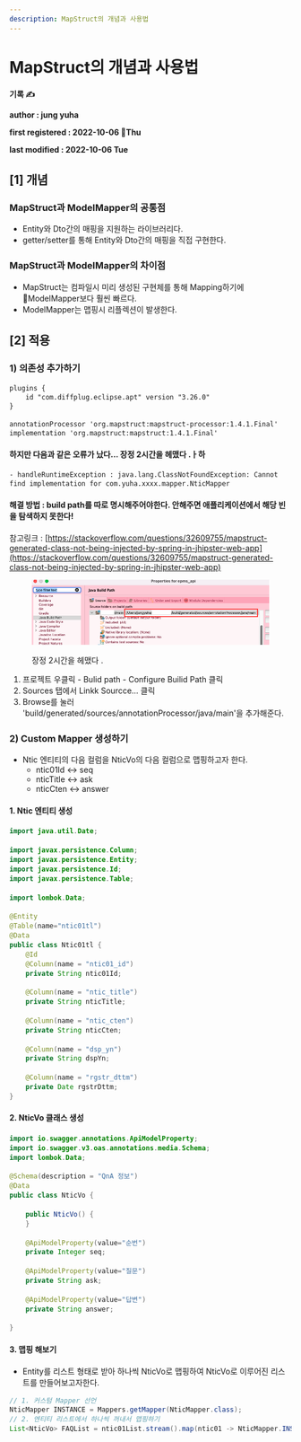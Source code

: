 ```yaml
---
description: MapStruct의 개념과 사용법
---
```


# MapStruct의 개념과 사용법

**기록 ✍️**

**author : jung yuha**

**first registered : 2022-10-06 Thu**

**last modified : 2022-10-06 Tue**

## \[1] 개념

### MapStruct과 ModelMapper의 공통점

* &#x20;Entity와 Dto간의 매핑을 지원하는 라이브러리다.
* getter/setter를 통해 Entity와 Dto간의 매핑을 직접 구현한다.

### MapStruct과 ModelMapper의 차이점

* MapStruct는 컴파일시 미리 생성된 구현체를 통해 Mapping하기에 ModelMapper보다 훨씬 빠르다.
* ModelMapper는 맵핑시 리플렉션이 발생한다.

## \[2] 적용

### 1) 의존성 추가하기

```properties
plugins {
    id "com.diffplug.eclipse.apt" version "3.26.0"
}

annotationProcessor 'org.mapstruct:mapstruct-processor:1.4.1.Final'
implementation 'org.mapstruct:mapstruct:1.4.1.Final'
```

#### 하지만 다음과 같은 오류가 났다... 장정 2시간을 헤맸다 .ㅏ하

```
- handleRuntimeException : java.lang.ClassNotFoundException: Cannot find implementation for com.yuha.xxxx.mapper.NticMapper
```

#### 해결 방법 : build path를 따로 명시해주어야한다. 안해주면 애플리케이션에서 해당 빈을 탐색하지 못한다!

참고링크 : [https://stackoverflow.com/questions/32609755/mapstruct-generated-class-not-being-injected-by-spring-in-jhipster-web-app](https://stackoverflow.com/questions/32609755/mapstruct-generated-class-not-being-injected-by-spring-in-jhipster-web-app)

<figure><img src="../../.gitbook/assets/image (1) (1) (5).png" alt=""><figcaption><p> 장정 2시간을 헤맸다 .</p></figcaption></figure>

1. 프로젝트 우클릭 - Bulid path - Configure Builid Path 클릭
2. Sources 탭에서 Linkk Sourcce... 클릭
3. Browse를 눌러 'build/generated/sources/annotationProcessor/java/main'을 추가해준다.

### 2) Custom Mapper 생성하기

* Ntic 엔티티의 다음 컬럼을 NticVo의 다음 컬럼으로 맵핑하고자 한다.
  * ntic01Id <-> seq
  * nticTitle <-> ask
  * nticCten <-> answer

#### 1. Ntic 엔티티 생성

```java
import java.util.Date;

import javax.persistence.Column;
import javax.persistence.Entity;
import javax.persistence.Id;
import javax.persistence.Table;

import lombok.Data;

@Entity
@Table(name="ntic01tl")
@Data
public class Ntic01tl {
    @Id 
    @Column(name = "ntic01_id")		
    private String ntic01Id;
    
    @Column(name = "ntic_title")		
    private String nticTitle;

    @Column(name = "ntic_cten")		
    private String nticCten;
    
    @Column(name = "dsp_yn")		
    private String dspYn;
    
    @Column(name = "rgstr_dttm")		
    private Date rgstrDttm;
}

```

#### 2. NticVo 클래스 생성

```java
import io.swagger.annotations.ApiModelProperty;
import io.swagger.v3.oas.annotations.media.Schema;
import lombok.Data;

@Schema(description = "QnA 정보")
@Data
public class NticVo {

	public NticVo() {
    }
	
	@ApiModelProperty(value="순번")
    private Integer seq;

	@ApiModelProperty(value="질문")
    private String ask;

	@ApiModelProperty(value="답변")
    private String answer;

}
```

#### 3. 맵핑 해보기

* Entity를 리스트 형태로 받아 하나씩 NticVo로 맵핑하여 NticVo로 이루어진 리스트를 만들어보고자한다.

```java
// 1. 커스텀 Mapper 선언
NticMapper INSTANCE = Mappers.getMapper(NticMapper.class);
// 2. 엔티티 리스트에서 하나씩 꺼내서 맵핑하기
List<NticVo> FAQList = ntic01List.stream().map(ntic01 -> NticMapper.INSTANCE.entityToNticVo(ntic01)).collect(Collectors.toList());
```
